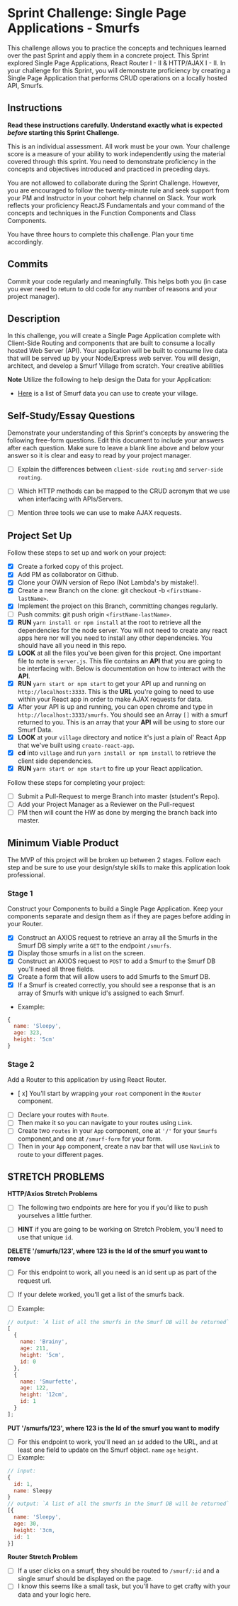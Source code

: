 # Sprint Challenge: Single Page Applications - Smurfs

This challenge allows you to practice the concepts and techniques learned over the past Sprint and apply them in a concrete project. This Sprint explored Single Page Applications, React Router I - II & HTTP/AJAX I - II. In your challenge for this Sprint, you will demonstrate proficiency by creating a Single Page Application that performs CRUD operations on a locally hosted API, Smurfs.

## Instructions

**Read these instructions carefully. Understand exactly what is expected _before_ starting this Sprint Challenge.**

This is an individual assessment. All work must be your own. Your challenge score is a measure of your ability to work independently using the material covered through this sprint. You need to demonstrate proficiency in the concepts and objectives introduced and practiced in preceding days.

You are not allowed to collaborate during the Sprint Challenge. However, you are encouraged to follow the twenty-minute rule and seek support from your PM and Instructor in your cohort help channel on Slack. Your work reflects your proficiency ReactJS Fundamentals and your command of the concepts and techniques in the Function Components and Class Components.

You have three hours to complete this challenge. Plan your time accordingly.

## Commits

Commit your code regularly and meaningfully. This helps both you (in case you ever need to return to old code for any number of reasons and your project manager).

## Description

In this challenge, you will create a Single Page Application complete with Client-Side Routing and components that are built to consume a locally hosted Web Server (API). Your application will be built to consume live data that will be served up by your Node/Express web server. You will design, architect, and develop a Smurf Village from scratch. Your creative abilities

**Note** Utilize the following to help design the Data for your Application:

- [Here](http://smurfs.wikia.com/wiki/Category:Smurfs_Characters) is a list of Smurf data you can use to create your village.

## Self-Study/Essay Questions

Demonstrate your understanding of this Sprint's concepts by answering the following free-form questions. Edit this document to include your answers after each question. Make sure to leave a blank line above and below your answer so it is clear and easy to read by your project manager.

- [ ] Explain the differences between `client-side routing` and `server-side routing`.
- [ ] Which HTTP methods can be mapped to the CRUD acronym that we use when interfacing with APIs/Servers.
- [ ] Mention three tools we can use to make AJAX requests.


## Project Set Up

Follow these steps to set up and work on your project:

- [x] Create a forked copy of this project.
- [x] Add PM as collaborator on Github.
- [x] Clone your OWN version of Repo (Not Lambda's by mistake!).
- [x] Create a new Branch on the clone: git checkout -b `<firstName-lastName>`.
- [x] Implement the project on this Branch, committing changes regularly.
- [ ] Push commits: git push origin `<firstName-lastName>`.
- [x] **RUN** `yarn install or npm install` at the root to retrieve all the dependencies for the node server. You will not need to create any react apps here nor will you need to install any other dependencies. You should have all you need in this repo.
- [x] **LOOK** at all the files you've been given for this project. One important file to note is `server.js`. This file contains an **API** that you are going to be interfacing with. Below is documentation on how to interact with the **API**.
- [x] **RUN** `yarn start or npm start` to get your API up and running on `http://localhost:3333`. This is the **URL** you're going to need to use within your React app in order to make AJAX requests for data.
- [x] After your API is up and running, you can open chrome and type in `http://localhost:3333/smurfs`. You should see an Array `[]` with a smurf returned to you. This is an array that your **API** will be using to store our Smurf Data.
- [x] **LOOK** at your `village` directory and notice it's just a plain ol' React App that we've built using `create-react-app`.
- [x] **cd** into `village` and run `yarn install or npm install` to retrieve the client side dependencies.
- [x] **RUN** `yarn start or npm start` to fire up your React application.

Follow these steps for completing your project:

- [ ] Submit a Pull-Request to merge <firstName-lastName> Branch into master (student's  Repo).
- [ ] Add your Project Manager as a Reviewer on the Pull-request
- [ ] PM then will count the HW as done by  merging the branch back into master.
## Minimum Viable Product

The MVP of this project will be broken up between 2 stages. Follow each step and be sure to use your design/style skills to make this application look professional.

### Stage 1

Construct your Components to build a Single Page Application. Keep your components separate and design them as if they are pages before adding in your Router.

- [x] Construct an AXIOS request to retrieve an array all the Smurfs in the Smurf DB simply write a `GET` to the endpoint `/smurfs`.
- [x] Display those smurfs in a list on the screen.
- [x] Construct an AXIOS request to `POST` to add a Smurf to the Smurf DB you'll need all three fields.
- [x] Create a form that will allow users to add Smurfs to the Smurf DB.
- [x] If a Smurf is created correctly, you should see a response that is an array of Smurfs with unique id's assigned to each Smurf.

- Example:

```js
{
  name: 'Sleepy',
  age: 323,
  height: '5cm'
}
```

### Stage 2

Add a Router to this application by using React Router.

- [ x] You'll start by wrapping your `root` component in the `Router` component.
- [ ] Declare your routes with `Route`.
- [ ] Then make it so you can navigate to your routes using `Link`.
- [ ] Create two `routes` in your `App` component, one at `'/'` for your `Smurfs` component,and one at `/smurf-form` for your form.
- [ ] Then in your `App` component, create a nav bar that will use `NavLink` to route to your different pages.

## STRETCH PROBLEMS

**HTTP/Axios Stretch Problems**

- [ ] The following two endpoints are here for you if you'd like to push yourselves a little further.

- [ ] **HINT** if you are going to be working on Stretch Problem, you'll need to use that unique `id`.

**DELETE '/smurfs/123', where 123 is the Id of the smurf you want to remove**

- [ ] For this endpoint to work, all you need is an id sent up as part of the request url.

- [ ] If your delete worked, you'll get a list of the smurfs back.
- [ ] Example:

```js
// output: `A list of all the smurfs in the Smurf DB will be returned`
[
  {
    name: 'Brainy',
    age: 211,
    height: '5cm',
    id: 0
  },
  {
    name: 'Smurfette',
    age: 122,
    height: '12cm',
    id: 1
  }
];
```

**PUT '/smurfs/123', where 123 is the Id of the smurf you want to modify**

- [ ] For this endpoint to work, you'll need an `id` added to the URL, and at least one field to update on the Smurf object. `name` `age` `height`.
- [ ] Example:

```js
// input:
{
  id: 1,
  name: Sleepy
}
// output: `A list of all the smurfs in the Smurf DB will be returned`
[{
  name: 'Sleepy',
  age: 30,
  height: '3cm,
  id: 1
}]
```

**Router Stretch Problem**

- [ ] If a user clicks on a smurf, they should be routed to `/smurf/:id` and a single smurf should be displayed on the page.
- [ ] I know this seems like a small task, but you'll have to get crafty with your data and your logic here.
